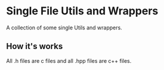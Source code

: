 # Single File Utils and Wrappers
A collection of some single Utils and wrappers.

## How it's works
All .h files are c files and all .hpp files are c++ files.
